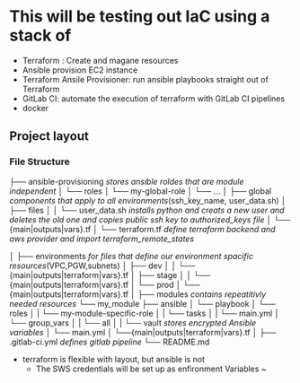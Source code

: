 # This will be testing out IaC using a stack of 
  - Terraform : Create and magane resources
  - Ansible provision EC2 instance
  - Terraform Ansile Provisioner: run ansible playbooks straight out of Terraform
  - GitLab CI: automate the execution of terraform with GitLab CI pipelines
  - docker

## Project layout                                    
### File Structure
├── ansible-provisioning *stores ansible roldes that are module independent*
│ └── roles
│   └── my-global-role
│     └── ...
│
├── global   *components that apply to all environments*(ssh_key_name, user_data.sh)
│   ├── files
│   │ └── user_data.sh  *installs python and creats a new user and deletes the old one and copies public ssh key to authorized_keys file*
│   └── {main|outputs|vars}.tf
│   └── terraform.tf  *define terraform backend and aws provider and import terraform_remote_states*

│
├── environments  *for files that define our environment spacific resources*(VPC,PGW,subnets)
│ ├── dev
│ │ └── {main|outputs|terraform|vars}.tf
│ ├── stage
│ │ └── {main|outputs|terraform|vars}.tf
│ └── prod
│   └── {main|outputs|terraform|vars}.tf
│
├── modules    *contains repeatitivly needed resources*
  └── my_module
    ├── ansible
    │ └── playbook
    │   └── roles
    │   | └── my-module-specific-role
    │   |   └── tasks
    │   |     └── main.yml
    │   └── group_vars
    │   | └── all
    │   |   └── vault   *stores encrypted Ansible variables*
    │   └── main.yml
    │
    └──{main|outputs|terraform|vars}.tf
│
├── .gitlab-ci.yml  *defines gitlab pipeline*
└── README.md

- terraform is flexible with layout, but ansible is not
  - The SWS credentials will be set up as enfironment Variables
~

